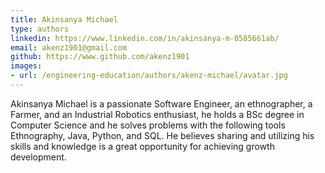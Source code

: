 ```yaml
---
title: Akinsanya Michael
type: authors
linkedin: https://www.linkedin.com/in/akinsanya-m-0585661ab/
email: akenz1901@gmail.com
github: https://www.github.com/akenz1901
images:
- url: /engineering-education/authors/akenz-michael/avatar.jpg
---
```

Akinsanya Michael is a passionate Software Engineer, an ethnographer, a Farmer, and an Industrial Robotics enthusiast,
he holds a BSc degree in Computer Science and he solves problems with the following tools Ethnography, Java, Python, and SQL.
He believes sharing and utilizing his skills and knowledge is a great opportunity for achieving growth development.
